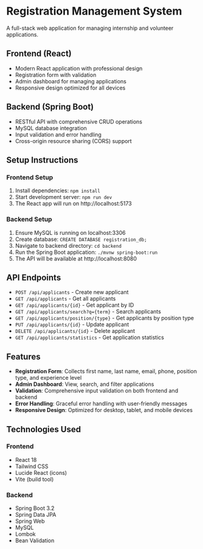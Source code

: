# Registration Management System

A full-stack web application for managing internship and volunteer applications.

## Frontend (React)
- Modern React application with professional design
- Registration form with validation
- Admin dashboard for managing applications
- Responsive design optimized for all devices

## Backend (Spring Boot)
- RESTful API with comprehensive CRUD operations
- MySQL database integration
- Input validation and error handling
- Cross-origin resource sharing (CORS) support

## Setup Instructions

### Frontend Setup
1. Install dependencies: `npm install`
2. Start development server: `npm run dev`
3. The React app will run on http://localhost:5173

### Backend Setup
1. Ensure MySQL is running on localhost:3306
2. Create database: `CREATE DATABASE registration_db;`
3. Navigate to backend directory: `cd backend`
4. Run the Spring Boot application: `./mvnw spring-boot:run`
5. The API will be available at http://localhost:8080

## API Endpoints

- `POST /api/applicants` - Create new applicant
- `GET /api/applicants` - Get all applicants
- `GET /api/applicants/{id}` - Get applicant by ID
- `GET /api/applicants/search?q={term}` - Search applicants
- `GET /api/applicants/position/{type}` - Get applicants by position type
- `PUT /api/applicants/{id}` - Update applicant
- `DELETE /api/applicants/{id}` - Delete applicant
- `GET /api/applicants/statistics` - Get application statistics

## Features

- **Registration Form**: Collects first name, last name, email, phone, position type, and experience level
- **Admin Dashboard**: View, search, and filter applications
- **Validation**: Comprehensive input validation on both frontend and backend
- **Error Handling**: Graceful error handling with user-friendly messages
- **Responsive Design**: Optimized for desktop, tablet, and mobile devices

## Technologies Used

### Frontend
- React 18
- Tailwind CSS
- Lucide React (icons)
- Vite (build tool)

### Backend
- Spring Boot 3.2
- Spring Data JPA
- Spring Web
- MySQL
- Lombok
- Bean Validation